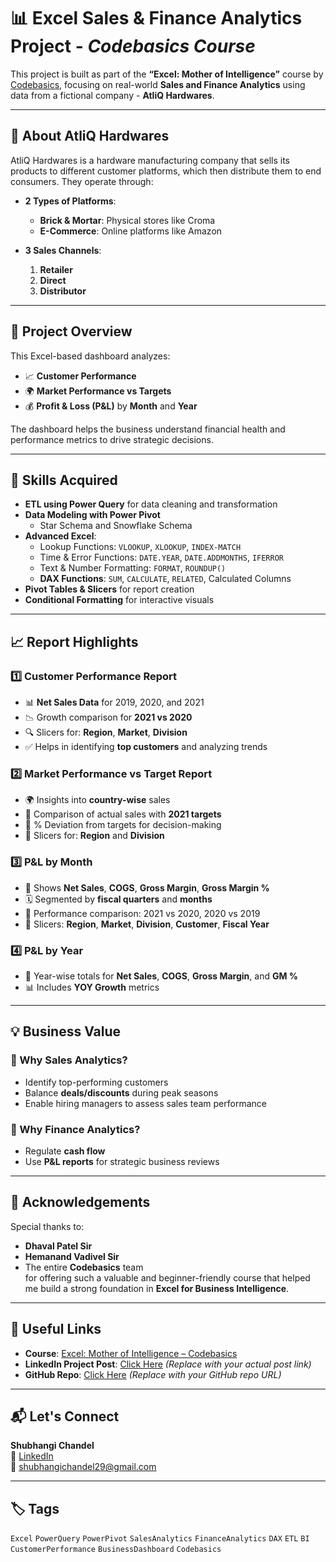 # 📊 Excel Sales & Finance Analytics Project - *Codebasics Course*

This project is built as part of the **“Excel: Mother of Intelligence”** course by [Codebasics](https://www.codebasics.io/), focusing on real-world **Sales and Finance Analytics** using data from a fictional company - **AtliQ Hardwares**.

---

## 🏢 About AtliQ Hardwares

AtliQ Hardwares is a hardware manufacturing company that sells its products to different customer platforms, which then distribute them to end consumers. They operate through:

- **2 Types of Platforms**:
  - **Brick & Mortar**: Physical stores like Croma
  - **E-Commerce**: Online platforms like Amazon

- **3 Sales Channels**:
  1. **Retailer**
  2. **Direct**
  3. **Distributor**

---

## 📌 Project Overview

This Excel-based dashboard analyzes:
- 📈 **Customer Performance**
- 🌍 **Market Performance vs Targets**
- 💰 **Profit & Loss (P&L)** by **Month** and **Year**

The dashboard helps the business understand financial health and performance metrics to drive strategic decisions.

---

## 🧠 Skills Acquired

- **ETL using Power Query** for data cleaning and transformation  
- **Data Modeling with Power Pivot**  
  - Star Schema and Snowflake Schema
- **Advanced Excel**:
  - Lookup Functions: `VLOOKUP`, `XLOOKUP`, `INDEX-MATCH`
  - Time & Error Functions: `DATE.YEAR`, `DATE.ADDMONTHS`, `IFERROR`
  - Text & Number Formatting: `FORMAT`, `ROUNDUP()`
  - **DAX Functions**: `SUM`, `CALCULATE`, `RELATED`, Calculated Columns
- **Pivot Tables & Slicers** for report creation
- **Conditional Formatting** for interactive visuals

---

## 📈 Report Highlights

### 1️⃣ Customer Performance Report
- 📊 **Net Sales Data** for 2019, 2020, and 2021
- 📉 Growth comparison for **2021 vs 2020**
- 🔍 Slicers for: **Region**, **Market**, **Division**
- ✅ Helps in identifying **top customers** and analyzing trends

### 2️⃣ Market Performance vs Target Report
- 🌍 Insights into **country-wise** sales
- 📅 Comparison of actual sales with **2021 targets**
- 🧮 % Deviation from targets for decision-making
- 🔀 Slicers for: **Region** and **Division**

### 3️⃣ P&L by Month
- 🧾 Shows **Net Sales**, **COGS**, **Gross Margin**, **Gross Margin %**
- 🗓️ Segmented by **fiscal quarters** and **months**
- 🧮 Performance comparison: 2021 vs 2020, 2020 vs 2019
- 🧰 Slicers: **Region**, **Market**, **Division**, **Customer**, **Fiscal Year**

### 4️⃣ P&L by Year
- 📅 Year-wise totals for **Net Sales**, **COGS**, **Gross Margin**, and **GM %**
- 📊 Includes **YOY Growth** metrics

---

## 💡 Business Value

### 🔹 Why Sales Analytics?
- Identify top-performing customers
- Balance **deals/discounts** during peak seasons
- Enable hiring managers to assess sales team performance

### 🔹 Why Finance Analytics?
- Regulate **cash flow**
- Use **P&L reports** for strategic business reviews

---

## 🙌 Acknowledgements

Special thanks to:
- **Dhaval Patel Sir**
- **Hemanand Vadivel Sir**
- The entire **Codebasics** team  
for offering such a valuable and beginner-friendly course that helped me build a strong foundation in **Excel for Business Intelligence**.

---

## 🔗 Useful Links

- **Course**: [Excel: Mother of Intelligence – Codebasics](https://www.codebasics.io/)
- **LinkedIn Project Post**: [Click Here](#) *(Replace with your actual post link)*
- **GitHub Repo**: [Click Here](#) *(Replace with your GitHub repo URL)*

---

## 📬 Let's Connect

**Shubhangi Chandel**  
🔗 [LinkedIn](www.linkedin.com/in/shubhangi-chandel-ab5132231)  
📧 shubhangichandel29@gmail.com

---

## 🏷️ Tags

`Excel` `PowerQuery` `PowerPivot` `SalesAnalytics` `FinanceAnalytics` `DAX` `ETL` `BI` `CustomerPerformance` `BusinessDashboard` `Codebasics`

